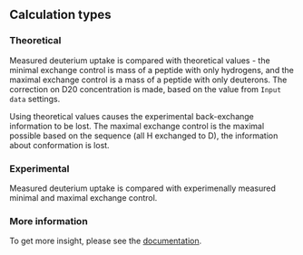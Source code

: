 ## Calculation types

### Theoretical

Measured deuterium uptake is compared with theoretical values - the minimal exchange control is mass of a peptide with only hydrogens, and the maximal exchange control is a mass of a peptide with only deuterons. The correction on D20 concentration is made, based on the value from `Input data` settings. 

Using theoretical values causes the experimental back-exchange information to be lost. The maximal exchange control is the maximal possible based on the sequence (all H exchanged to D), the information about conformation is lost.

### Experimental

Measured deuterium uptake is compared with experimenally measured minimal and maximal exchange control.  

### More information

To get more insight, please see the [documentation](https://hadexversum.github.io/HaDeX/articles/datafiles.html).
